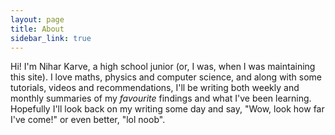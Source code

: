 ```yaml
---
layout: page
title: About
sidebar_link: true
---
```


Hi! I'm Nihar Karve, a high school junior (or, I was, when I was maintaining this site). I love maths, physics and computer science, and along with some tutorials, videos and recommendations, I'll be writing both weekly and monthly summaries of my _favourite_ findings and what I've been learning. Hopefully I'll look back on my writing some day and say, "Wow, look how far I've come!" or even better, "lol noob".
